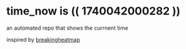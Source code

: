 # time_now is (( 1740042000282 ))

an automated repo that shows the currnent time

inspired by [breakingheatmap](https://github.com/breakingheatmap/breakingheatmap)